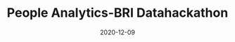 ---
layout: project
type: project
image: images/people-analytics-bri.png
title: People Analytics-BRI Datahackathon
projecturl: https://github.com/rpnugroho/people-analytics-bri
permalink: projects/people-analytics-bri
# All dates must be YYYY-MM-DD format!
date: 2020-12-09
labels:
  - Scikit-learn
  - LightGBM
summary: 31st place solution for "BRI Datahackathon peoples analytics category". LightGBM was used with model bagging technique. Final AUC score is 56.3%.
---